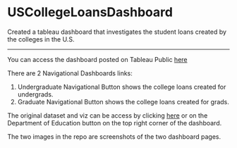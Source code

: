 # USCollegeLoansDashboard

Created a tableau dashboard that investigates the student loans created by the colleges in the U.S.

---
 
You can access the dashboard posted on Tableau Public [here](https://public.tableau.com/app/profile/jay.patel5526/viz/college_loans2/FinalDB2?publish=yes)

There are 2 Navigational Dashboards links:
1. Undergraduate Navigational Button shows the college loans created for undergrads.
2. Graduate Navigational Button shows the college loans created for grads.

The original dataset and viz can be access by clicking [here](https://howmuch.net/sources/university-with-the-most-student-loan-originations-in-every-state) or on the Department of Education button on the top right corner of the dashboard.

The two images in the repo are screenshots of the two dashboard pages.
